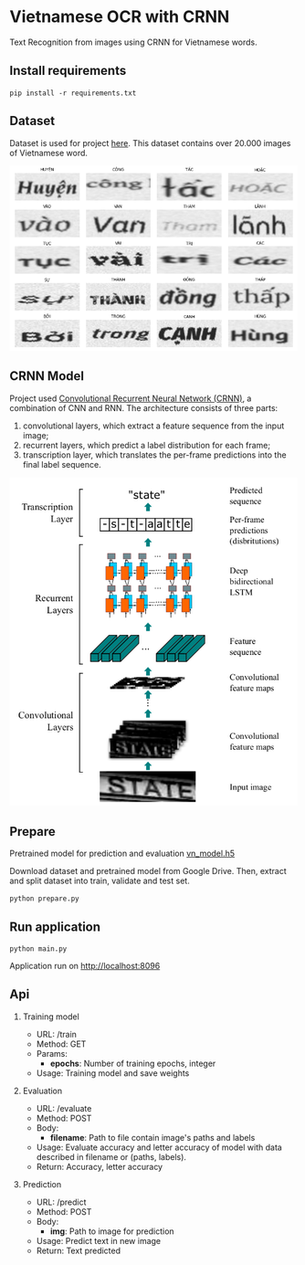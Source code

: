 # Vietnamese OCR with CRNN

Text Recognition from images using CRNN for Vietnamese words.

## Install requirements

```
pip install -r requirements.txt
```
## Dataset

Dataset is used for project [here](https://drive.google.com/file/d/1dVO8yyqvyGVeWnQ78C5WYOdjCwaa7mUr/view?usp=sharing).
This dataset contains over 20.000 images of Vietnamese word.

![demo image](docs/images/demo_v2.png)

## CRNN Model

Project used [Convolutional Recurrent Neural Network (CRNN)](https://arxiv.org/abs/1507.05717), a combination of CNN and RNN.
The architecture consists of three parts: 
1) convolutional layers, which extract a feature sequence from the input image;
2) recurrent layers, which predict a label distribution for each frame;
3) transcription layer, which translates the per-frame predictions into the final label sequence.

[![CRNN architecture](docs/images/CRNN.png)][1]

## Prepare

Pretrained model for prediction and evaluation [vn_model.h5](https://drive.google.com/file/d/1-WmGlGVQtyrcPFCqwMYiwULKXvO_XM8M/view?usp=sharing)

Download dataset and pretrained model from Google Drive. Then, extract and
split dataset into train, validate and test set.

```
python prepare.py
```

## Run application

```
python main.py
```

Application run on <http://localhost:8096>

## Api

1. Training model
    - URL: /train
    - Method: GET
    - Params:
         - **epochs**: Number of training epochs, integer
    - Usage: Training model and save weights

2. Evaluation 
    - URL: /evaluate
    - Method: POST
    - Body:
        - **filename**: Path to file contain image's paths and labels
    - Usage: Evaluate accuracy and letter accuracy of model with data described in filename or (paths, labels).
    - Return: Accuracy, letter accuracy

3. Prediction
    - URL: /predict
    - Method: POST
    - Body:
        - **img**: Path to image for prediction
    - Usage: Predict text in new image
    - Return: Text predicted

[1]: <https://arxiv.org/abs/1507.05717> "An End-to-End Trainable Neural Network for Image-based Sequence
Recognition and Its Application to Scene Text Recognition"
